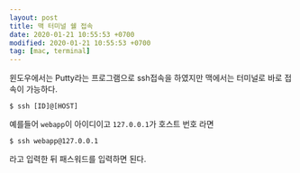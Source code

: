 ```yaml
---
layout: post
title: 맥 터미널 쉘 접속
date: 2020-01-21 10:55:53 +0700
modified: 2020-01-21 10:55:53 +0700
tag: [mac, terminal]
---
```


윈도우에서는 Putty라는 프로그램으로 ssh접속을 하였지만 맥에서는 터미널로 바로 접속이 가능하다.

```
$ ssh [ID]@[HOST]
```
예를들어 `webapp`이 아이디이고 `127.0.0.1`가 호스트 번호 라면

```
$ ssh webapp@127.0.0.1
```

라고 입력한 뒤 패스워드를 입력하면 된다.
